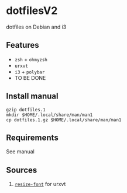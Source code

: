# dotfilesV2

dotfiles on Debian and i3

## Features

- `zsh` + `ohmyzsh`
- `urxvt`
- `i3` + `polybar`
- TO BE DONE

## Install manual

```shell
gzip dotfiles.1
mkdir $HOME/.local/share/man/man1
cp dotfiles.1.gz $HOME/.local/share/man/man1
```

## Requirements

See manual

## Sources

1. [`resize-font`](https://github.com/simmel/urxvt-resize-font/tree/master) for urxvt
